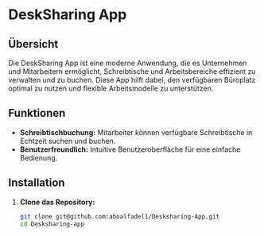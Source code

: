 # DeskSharing App

## Übersicht

Die DeskSharing App ist eine moderne Anwendung, die es Unternehmen und Mitarbeitern ermöglicht, Schreibtische und Arbeitsbereiche effizient zu verwalten und zu buchen. Diese App hilft dabei, den verfügbaren Büroplatz optimal zu nutzen und flexible Arbeitsmodelle zu unterstützen.

## Funktionen

- **Schreibtischbuchung:** Mitarbeiter können verfügbare Schreibtische in Echtzeit suchen und buchen.
- **Benutzerfreundlich:** Intuitive Benutzeroberfläche für eine einfache Bedienung.

## Installation

1. **Clone das Repository:**

   ```sh
   git clone git@github.com:aboalfadel1/Desksharing-App.git
   cd Desksharing-app
